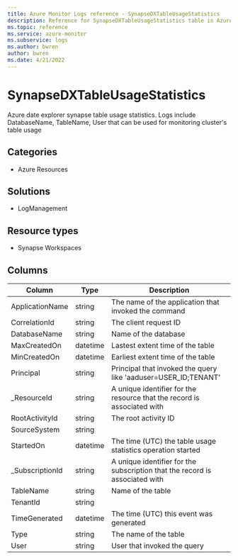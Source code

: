 ```yaml
---
title: Azure Monitor Logs reference - SynapseDXTableUsageStatistics
description: Reference for SynapseDXTableUsageStatistics table in Azure Monitor Logs.
ms.topic: reference
ms.service: azure-monitor
ms.subservice: logs
ms.author: bwren
author: bwren
ms.date: 4/21/2022
---
```


# SynapseDXTableUsageStatistics

 Azure date explorer synapse table usage statistics. Logs include DatabaseName, TableName, User that can be used for monitoring cluster's table usage

## Categories

- Azure Resources
## Solutions

- LogManagement
## Resource types

- Synapse Workspaces




## Columns

| Column | Type | Description |
| --- | --- | --- |
| ApplicationName | string | The name of the application that invoked the command |
| CorrelationId | string | The client request ID |
| DatabaseName | string | Name of the database |
| MaxCreatedOn | datetime | Lastest extent time of the table |
| MinCreatedOn | datetime | Earliest extent time of the table |
| Principal | string | Principal that invoked the query like 'aaduser=USER_ID;TENANT' |
| _ResourceId | string | A unique identifier for the resource that the record is associated with |
| RootActivityId | string | The root activity ID |
| SourceSystem | string |  |
| StartedOn | datetime | The time (UTC) the table usage statistics operation started |
| _SubscriptionId | string | A unique identifier for the subscription that the record is associated with |
| TableName | string | Name of the table |
| TenantId | string |  |
| TimeGenerated | datetime | The time (UTC) this event was generated |
| Type | string | The name of the table |
| User | string | User that invoked the query |
